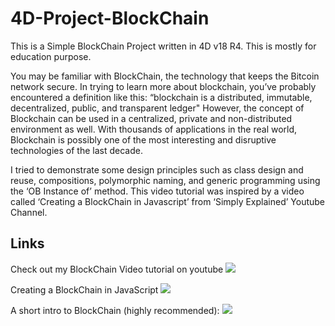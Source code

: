 # 4D-Project-BlockChain

This is a Simple BlockChain Project written in 4D v18 R4. This is mostly for education purpose.

You may be familiar with BlockChain, the technology that keeps the Bitcoin network secure. In trying to learn more about blockchain, you’ve probably encountered a definition like this: “blockchain is a distributed, immutable, decentralized, public, and transparent ledger" However, the concept of Blockchain can be used in a centralized, private and non-distributed environment as well. With thousands of applications in the real world, Blockchain is possibly one of the most interesting and disruptive technologies of the last decade.

I tried to demonstrate some design principles such as class design and reuse, compositions, polymorphic naming, and generic programming using the ‘OB Instance of’ method. This video tutorial was inspired by a video called ‘Creating a BlockChain in Javascript’ from ‘Simply Explained’ Youtube Channel.

## Links

Check out my BlockChain Video tutorial on youtube
[![](https://img.youtube.com/vi/PudDtdIYRio/0.jpg)](http://www.youtube.com/watch?v=PudDtdIYRio "Click to play on Youtube.com")

Creating a BlockChain in JavaScript 
[![](https://img.youtube.com/vi/zVqczFZr124/0.jpg)](http://www.youtube.com/watch?v=zVqczFZr124 "Click to play on Youtube.com")

A short intro to BlockChain (highly recommended): 
[![](https://img.youtube.com/vi/aQWflNQuP_o/0.jpg)](http://www.youtube.com/watch?v=aQWflNQuP_o "Click to play on Youtube.com")
